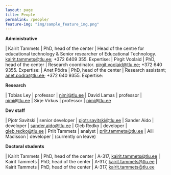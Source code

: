 ```yaml
---
layout: page
title: People
permalink: /people/
feature-img: "img/sample_feature_img.png"
---
```


**Administrative**

| Kairit Tammets | PhD, head of the center | Head of the centre for educational technology & Senior researcher of Educational Technology. kairit.tammets@tlu.ee; +372 6409 355. Expertise:
| Pirgit Voolaid | PhD, head of the center | Research coordinator. pirgit.voolaid@tlu.ee; +372 640 9355. Expertise:
| Anet Põdra | PhD, head of the center | Research assistant; anet.podra@tlu.ee; +372 640 9355. Expertise:

**Research**

| Tobias Ley | professor | nimi@tlu.ee
| David Lamas | professor | nimi@tlu.ee
| Sirje Virkus | professor | nimi@tlu.ee

**Dev staff**

| Pjotr Savitski | senior developer | pjotr.savitski@tlu.ee
| Sander Aido | developer | sander.aido@tlu.ee
| Gleb Redko | developer | gleb.redko@tlu.ee
| Priit Tammets | analyst | priit.tammets@tlu.ee
| Aili Madisson | developer | (currently on leave)

**Doctoral students**

| Kairit Tammets | PhD, head of the center | A-317, kairit.tammets@tlu.ee
| Kairit Tammets | PhD, head of the center | A-317, kairit.tammets@tlu.ee
| Kairit Tammets | PhD, head of the center | A-317, kairit.tammets@tlu.ee
